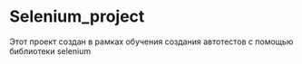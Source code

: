# Selenium_project

Этот проект создан в рамках обучения создания автотестов с помощью библиотеки selenium
